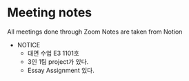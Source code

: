 # Meeting notes

All meetings done through Zoom
Notes are taken from Notion

- NOTICE
    - 대면 수업 E3 1101호
    - 3인 1팀 project가 있다.
    - Essay Assignment 있다.
